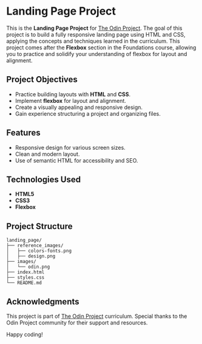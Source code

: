 # Landing Page Project

This is the **Landing Page Project** for [The Odin Project](https://www.theodinproject.com/). The goal of this project is to build a fully responsive landing page using HTML and CSS, applying the concepts and techniques learned in the curriculum. This project comes after the **Flexbox** section in the Foundations course, allowing you to practice and solidify your understanding of flexbox for layout and alignment.

## Project Objectives

- Practice building layouts with **HTML** and **CSS**.
- Implement **flexbox** for layout and alignment.
- Create a visually appealing and responsive design.
- Gain experience structuring a project and organizing files.

## Features

- Responsive design for various screen sizes.
- Clean and modern layout.
- Use of semantic HTML for accessibility and SEO.

## Technologies Used

- **HTML5**
- **CSS3**
- **Flexbox**

## Project Structure

```
landing_page/
├── reference_images/
│   ├── colors-fonts.png
│   ├── design.png
├── images/
│   └── odin.png
├── index.html
├── styles.css
└── README.md
```

## Acknowledgments

This project is part of [The Odin Project](https://www.theodinproject.com/) curriculum. Special thanks to the Odin Project community for their support and resources.

Happy coding!